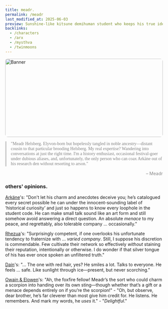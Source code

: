 ```yaml
---
title: meadr.
permalink: /meadr
last_modified_at: 2025-06-03
preview: Sunshine-like kitsune demihuman student who keeps his true identity a secret
backlinks:
  - /characters
  - /arx
  - /mysthva
  - /twinmoons
---
```

<div style="position:relative;width:100%;height:250px;overflow:hidden;border-radius:8px;">
  <img src="{{ site.baseurl }}/assets/Untitled154_20250604212228.png" alt="Banner" style="width:100%;height:100%;object-fit:cover;object-position:50% 10%;position:absolute;top:0;left:0;z-index:1;">
  <div style="position:absolute;top:-1000px;left:-1000px;width:3000px;height:3000px;background:linear-gradient(135deg, rgba(255,255,255,0) 45%, rgba(255,255,255,0.15) 50%, rgba(255,255,255,0) 55%);animation:shimmer 2.5s linear infinite;z-index:2;pointer-events:none;"></div>
</div>

<style>
@keyframes shimmer {
  0%   { transform: translate(-1500px, -1500px); }
  100% { transform: translate(1500px, 1500px); }
}
</style>

<div style="font-family: Georgia, serif; font-size: 1em; color: #808080; border-left: 4px solid #ccc; padding-left: 1em; margin: 1em 0;">"Meadr Helsberg. Elyvon-born but hopelessly tangled in noble ancestry—distant cousin to that particular brooding Helsberg. My real expertise? Wandering into conversations at just the right time. I'm a history enthusiast, occasional festival-goer under dubious aliases, and, unfortunately, the only person who can coax Arkäne out of his research den without resorting to arson."</div> <span style="display: block; margin-top: 0.5em; text-align: right; color: #888;">– Meadr</span>


### others' opinions.
[Arkäne](/av-archive/arkane)'s: "Don't let his charm and anecdotes deceive you; he’s catalogued every secret possible he can under the innocent-sounding label of ‘historical curiosity’ and just so happens to know every loophole in the student code. He can make small talk sound like an art form and still somehow avoid answering a direct question. An absolute *menace* to my peace, and regrettably, also tolerable company ... occasionally."

[Rhezua](/av-archive/rhezua)'s: "Surprisingly competent, if one overlooks his unfortunate tendency to fraternize with … _varied company_. Still, I suppose his discretion is commendable. Few cultivate their network so effectively _without_ staining their reputation, intentionally or otherwise. I do wonder if that silver tongue of his has ever once spoken an unfiltered truth."

[Dain](/av-archive/dain)'s: "… The one with red hair, yes? He smiles a lot. Talks to everyone. He feels … safe. Like sunlight through ice—present, but never scorching."

[Owain & Elowen](/av-archive/owain&elowen)'s: "Ah, the foxfire fellow! Meadr’s the sort who could charm a scorpion into handing over its own sting—though whether that’s a gift or a menace depends entirely on if you’re the scorpion!" - "Oh, but observe, dear brother, he’s far cleverer than most give him credit for. He listens. He remembers. And mark my words, he *uses* it." - "*Delightful*."

